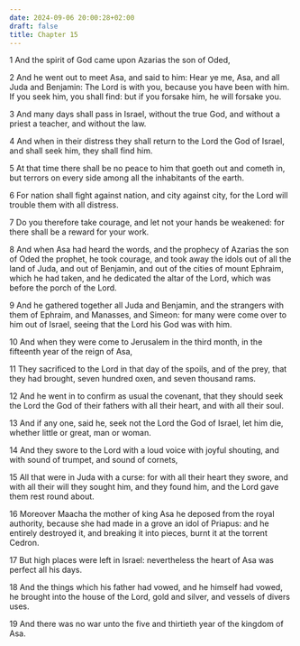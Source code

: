 ```yaml
---
date: 2024-09-06 20:00:28+02:00
draft: false
title: Chapter 15
---
```




1 And the spirit of God came upon Azarias the son of Oded,

2 And he went out to meet Asa, and said to him: Hear ye me, Asa, and all Juda and Benjamin: The Lord is with you, because you have been with him. If you seek him, you shall find: but if you forsake him, he will forsake you.

3 And many days shall pass in Israel, without the true God, and without a priest a teacher, and without the law.

4 And when in their distress they shall return to the Lord the God of Israel, and shall seek him, they shall find him.

5 At that time there shall be no peace to him that goeth out and cometh in, but terrors on every side among all the inhabitants of the earth.

6 For nation shall fight against nation, and city against city, for the Lord will trouble them with all distress.

7 Do you therefore take courage, and let not your hands be weakened: for there shall be a reward for your work.

8 And when Asa had heard the words, and the prophecy of Azarias the son of Oded the prophet, he took courage, and took away the idols out of all the land of Juda, and out of Benjamin, and out of the cities of mount Ephraim, which he had taken, and he dedicated the altar of the Lord, which was before the porch of the Lord.

9 And he gathered together all Juda and Benjamin, and the strangers with them of Ephraim, and Manasses, and Simeon: for many were come over to him out of Israel, seeing that the Lord his God was with him.

10 And when they were come to Jerusalem in the third month, in the fifteenth year of the reign of Asa,

11 They sacrificed to the Lord in that day of the spoils, and of the prey, that they had brought, seven hundred oxen, and seven thousand rams.

12 And he went in to confirm as usual the covenant, that they should seek the Lord the God of their fathers with all their heart, and with all their soul.

13 And if any one, said he, seek not the Lord the God of Israel, let him die, whether little or great, man or woman.

14 And they swore to the Lord with a loud voice with joyful shouting, and with sound of trumpet, and sound of cornets,

15 All that were in Juda with a curse: for with all their heart they swore, and with all their will they sought him, and they found him, and the Lord gave them rest round about.

16 Moreover Maacha the mother of king Asa he deposed from the royal authority, because she had made in a grove an idol of Priapus: and he entirely destroyed it, and breaking it into pieces, burnt it at the torrent Cedron.

17 But high places were left in Israel: nevertheless the heart of Asa was perfect all his days.

18 And the things which his father had vowed, and he himself had vowed, he brought into the house of the Lord, gold and silver, and vessels of divers uses.

19 And there was no war unto the five and thirtieth year of the kingdom of Asa.

